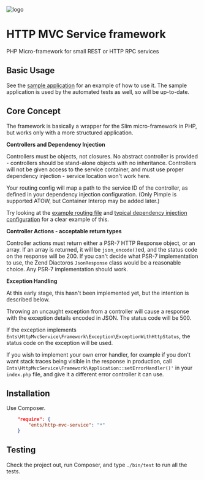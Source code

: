 ![logo](http://northcyprusfreepress.com/wp-content/uploads/2014/09/sainsburys-entertainment.png)

HTTP MVC Service framework
==========================

PHP Micro-framework for small REST or HTTP RPC services

Basic Usage
-----------

See the [sample application](https://github.com/anobii/http-mvc-service/tree/master/src-dev/sample-application) for an example of how to use it.  The sample application is used by the automated tests as well, so will be up-to-date.

Core Concept
------------

The framework is basically a wrapper for the Slim micro-framework in PHP, but works only with a more structured application.

**Controllers and Dependency Injection**

Controllers must be objects, not closures.  No abstract controller is provided - controllers should be stand-alone objects with no inheritance.  Controllers will not be given access to the service container, and must use proper dependency injection - service location won't work here.

Your routing config will map a path to the service ID of the controller, as defined in your dependency injection configuration.  (Only Pimple is supported ATOW, but Container Interop may be added later.)

Try looking at the [example routing file](https://github.com/anobii/http-mvc-service/blob/master/src-dev/sample-application/config/routing.php) and [typical dependency injection configuration](https://github.com/anobii/http-mvc-service/blob/master/src-dev/sample-application/src/Ents/HttpMvcService/Dev/DiServiceProvider.php) for a clear example of this.

**Controller Actions - acceptable return types**

Controller actions must return either a PSR-7 HTTP Response object, or an array.  If an array is returned, it will be ```json_encode()```ed, and the status code on the response will be 200.  If you can't decide what PSR-7 implementation to use, the Zend Diactoros ```JsonResponse``` class would be a reasonable choice.  Any PSR-7 implementation should work.

**Exception Handling**

At this early stage, this hasn't been implemented yet, but the intention is described below.

Throwing an uncaught exception from a controller will cause a response with the exception details encoded in JSON.  The status code will be 500.

If the exception implements ```Ents\HttpMvcService\Framework\Exception\ExceptionWithHttpStatus```, the status code on the exception will be used.

If you wish to implement your own error handler, for example if you don't want stack traces being visible in the response in production, call ```Ents\HttpMvcService\Framework\Application::setErrorHandler()'``` in your ```index.php``` file, and give it a different error controller it can use.

Installation
------------

Use Composer.

```json
    "require": {
        "ents/http-mvc-service": "*"
    }
```

Testing
-------

Check the project out, run Composer, and type ```./bin/test``` to run all the tests.

